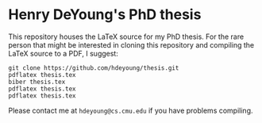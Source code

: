 # Henry DeYoung's PhD thesis #

This repository houses the LaTeX source for my PhD thesis.
For the rare person that might be interested in cloning this
repository and compiling the LaTeX source to a PDF, I suggest:

    git clone https://github.com/hdeyoung/thesis.git
    pdflatex thesis.tex
    biber thesis.tex
    pdflatex thesis.tex
    pdflatex thesis.tex

Please contact me at `hdeyoung@cs.cmu.edu` if you have problems compiling.
